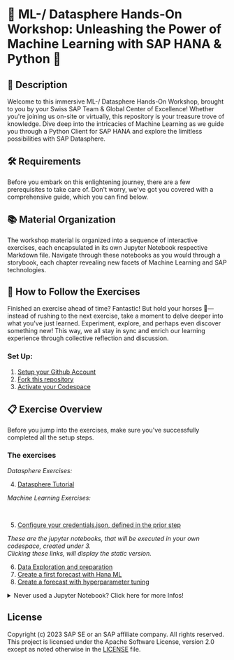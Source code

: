 # 🚀 ML-/ Datasphere Hands-On Workshop: Unleashing the Power of Machine Learning with SAP HANA & Python 🐍

## 🌟 Description
Welcome to this immersive ML-/ Datasphere Hands-On Workshop, brought to you by your Swiss SAP Team & Global Center of Excellence! Whether you're joining us on-site or virtually, this repository is your treasure trove of knowledge. Dive deep into the intricacies of Machine Learning as we guide you through a Python Client for SAP HANA and explore the limitless possibilities with SAP Datasphere.

## 🛠️ Requirements
Before you embark on this enlightening journey, there are a few prerequisites to take care of. Don't worry, we've got you covered with a comprehensive guide, which you can find below.

## 📚 Material Organization
The workshop material is organized into a sequence of interactive exercises, each encapsulated in its own Jupyter Notebook respective Markdown file. Navigate through these notebooks as you would through a storybook, each chapter revealing new facets of Machine Learning and SAP technologies.

## 🧭 How to Follow the Exercises
Finished an exercise ahead of time? Fantastic! But hold your horses 🐎— instead of rushing to the next exercise, take a moment to delve deeper into what you've just learned. Experiment, explore, and perhaps even discover something new! This way, we all stay in sync and enrich our learning experience through collective reflection and discussion.


### Set Up:
1. [Setup your Github Account](/01_Assets/01-get-account.md)
1. [Fork this repository](/01_Assets/02-fork-repo.md)
1. [Activate your Codespace](/01_Assets/03-activate-codespace.md)

## 📋 Exercise Overview
Before you jump into the exercises, make sure you've successfully completed all the setup steps.

### The exercises

*Datasphere Exercises:*

4. [Datasphere Tutorial](/exercises/tutorial-datasphere.md) 

*Machine Learning Exercises:*

<br>

5. [Configure your credentials.json, defined in the prior step](/exercises/credentials.md)

_These are the jupyter notebooks, that will be executed in your own codespace, created under 3._ <br>
_Clicking these links, will display the static version._

6. [Data Exploration and preparation](exercises/10-Data-exploration-and-preparation.ipynb)
7. [Create a first forecast with Hana ML](exercises/20-Create-forecast.ipynb)
8. [Create a forecast with hyperparameter tuning](exercises/30-Create-forecast-with-hyperparameter-tuning.ipynb)

<details>

<br>
<br>
  <summary>Never used a Jupyter Notebook? Click here for more Infos!</summary>
<br>

How To run a Jupyter Notebook Cell by Cell:
![alt text](/01_Assets/img/Notebook.png) 

</details>




## License

Copyright (c) 2023 SAP SE or an SAP affiliate company. All rights reserved. This project is licensed under the Apache Software License, version 2.0 except as noted otherwise in the [LICENSE](LICENSES/Apache-2.0.txt) file.
